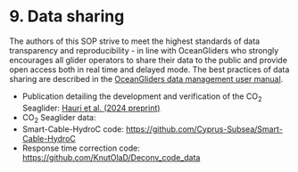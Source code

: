 # 9\. Data sharing

The authors of this SOP strive to meet the highest standards of data transparency and reproducibility - in line with OceanGliders who strongly encourages all glider operators to share their data to the public and provide open access both in real time and delayed mode. The best practices of data sharing are described in the [OceanGliders data management user manual](https://github.com/OceanGlidersCommunity/OG-format-user-manual).

- Publication detailing the development and verification of the CO<sub>2</sub> Seaglider: [Hauri et al. (2024 preprint)](https://egusphere.copernicus.org/preprints/2024/egusphere-2024-1055/)
- CO<sub>2</sub> Seaglider data:
- Smart-Cable-HydroC code: <https://github.com/Cyprus-Subsea/Smart-Cable-HydroC>
- Response time correction code: <https://github.com/KnutOlaD/Deconv_code_data>
